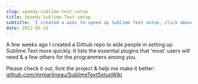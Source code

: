 ```yaml
---
slug: speedy-sublime-text-setup
title: Speedy Sublime Text setup
subtitle: 'I created a wiki to speed up Sublime Text setup, click above to find out more.'
date: 2012-05-16
---
```


A few weeks ago I created a Github repo to aide people in setting up Sublime Text more quickly. It lists the essential plugins that ‘most’ users will need & a few others for the programmers among you.

Please check it out, fork the project & help me make it better: [github.com/mrmartineau/SublimeTextSetupWiki](https://github.com/mrmartineau/SublimeTextSetupWiki)
